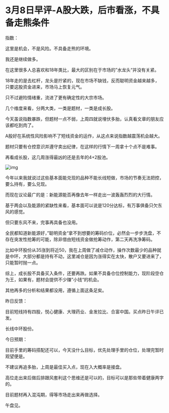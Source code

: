 # 3月8日早评-A股大跌，后市看涨，不具备走熊条件

指数：

这里是机会，不是风险。不具备走熊的环境。

我还是继续做多。

在这里很多人总喜欢和18年类比，最大的区别在于市场的”水龙头“并没有关紧。

18年走的是去杠杆，龙头是拧紧的，现在市场不缺钱，反而聪明资金越来越多，只要这股资金进来，市场马上恢复元气。

只不过避险情绪重，流进了更有确定性的大宗市场。

几个维度来看，分两大类，一类是题材，一类是成长股。

今天虽说指数暴跌，但题材一点不弱，上周四就说埋伏多胎，认真看文章的朋友应该都吃到肉了。

A股好在系统性风险影响不了短线资金的运作，从这点来说指数越震荡机会越大。

题材只要有仓控意识并遵守卖出纪律，在这样的行情下一周拿十个点不是难事。

再看成长股，这几周涨得最凶的还是去年的4+2股池。

![img](https://mmbiz.qpic.cn/mmbiz_jpg/HasIO7T4xiav58wy603bkibjZQHA4Fowmeo4O7ZBMroKPZkggaSdYQnUxRoJVzyp2J0KiclWOGt6Lx8URvHe1IdaA/640?wx_fmt=jpeg&wxfrom=5&wx_lazy=1&wx_co=1)


今年以来我就说过这些基本面能兑现的品种不能长线短做，市场的节奏无法把控，要么持有，要么兑现。

而现在议论最广的是：新能源能否再像去年一样走出一波轰轰烈烈的大行情。

基于两会以及能源的紧缺性来看，基本面可以说是120分达标，有万事俱备只欠东风的感觉。

但只要东风不来，完事再具备也没用。

全民都知道新能源好，”聪明资金“拿不到想要的筹码价位，必然会一步步洗盘，不存在突发性抢筹的可能，除非借由短线资金做抢筹动作，第二天再洗净筹码。

比如中环股份从35涨到将近50，我在上周做了减仓动作，操作次数最少的品种就是中环，大部分都是持有不动，这里减仓是因为涨得实在太快，散户又要进来了，只能暂时抛一点。

综上，成长股不具备买入条件，还要再跌。如果不具备仓位控制能力，现阶段空仓为王，如果有，题材会提供不少赚”小钱“的机会。

其他再多的分析和结果都没用，遵循上面这条足矣。

昨日反馈：

目前短线持有四股，悦心健康、大理药业、金发拉比、合富中国。买点昨日午评已发。

长线中环股份。

今日预期：

目前手里的筹码搭配还可以，今天没什么目标，优先处理手里的仓位，处理完暂时观望便是。

不建议再追多胎，上周是最佳买入点，现在入大概率是接盘。

高位走出来后做后排跟风套利这个思维还是可以的，目标可以是那些带着健康两字的。

目前题材再入混沌期，得等市场走出来再做选择。

午盘见。
